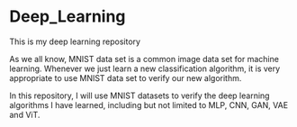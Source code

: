 # Deep_Learning
This is my deep learning repository 

As we all know, MNIST data set is a common image data set for machine learning. Whenever we just learn a new classification algorithm, it is very appropriate to use MNIST data set to verify our new algorithm.

In this repository, I will use MNIST datasets to verify the deep learning algorithms I have learned, including but not limited to MLP, CNN, GAN, VAE and ViT.
